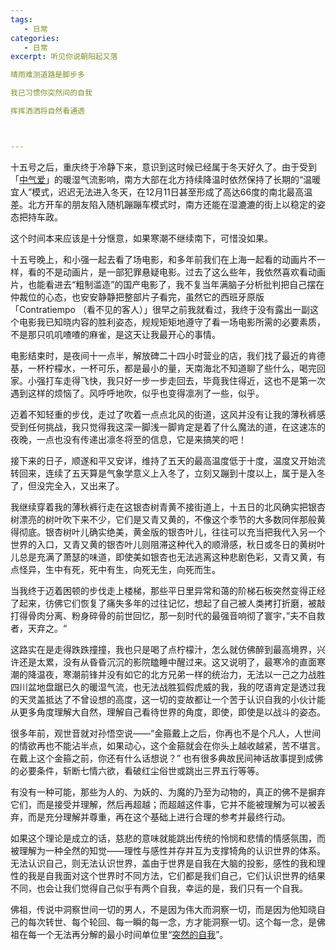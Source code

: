 ```yaml
---
tags:
   - 日常
categories:
   - 日常
excerpt: 听见你说朝阳起又落  

晴雨难测道路是脚步多  

我已习惯你突然间的自我  

挥挥洒洒将自然看通透  



---
```




十五号之后，重庆终于冷静下来，意识到这时候已经属于冬天好久了。由于受到「[中气爱](https://space.bilibili.com/547072854?spm_id_from=333.337.0.0)」的暖湿气流影响，南方大部在北方持续降温时依然保持了长期的“温暖宜人”模式，迟迟无法进入冬天，在12月11日甚至形成了高达66度的南北最高温差。北方开车的朋友陷入随机蹦蹦车模式时，南方还能在湿漉漉的街上以稳定的姿态把持车政。



这个时间本来应该是十分惬意，如果寒潮不继续南下，可惜没如果。



十五号晚上，和小强一起去看了场电影，和多年前我们在上海一起看的动画片不一样，看的不是动画片，是一部犯罪悬疑电影。过去了这么些年，我依然喜欢看动画片，也能看进去“粗制滥造”的国产电影了，我不复当年满脑子分析批判把自己摆在仲裁位的心态，也安安静静把整部片子看完，虽然它的西班牙原版「Contratiempo （看不见的客人）」很早之前我就看过，我终于没有露出一副这个电影我已知晓内容的胜利姿态，规规矩矩地遵守了看一场电影所需的必要素质，不是那只叽叽喳喳的麻雀，是这天让我最开心的事情。



电影结束时，是夜间十一点半，解放碑二十四小时营业的店，我们找了最近的肯德基，一杯柠檬水，一杯可乐，都是最小的量，天南海北不知道聊了些什么，喝完回家。小强打车走得飞快，我只好一步一步走回去，毕竟我住得近，这也不是第一次遇到这样的烦恼了。风呼呼地吹，似乎也变得凛冽了一些，似乎。



迈着不知轻重的步伐，走过了吹着一点点北风的街道，这风并没有让我的薄秋裤感受到任何挑战，我只觉得我这深一脚浅一脚肯定是着了什么魔法的道，在这速冻的夜晚，一点也没有传递出凛冬将至的信息，它是来搞笑的吧！



接下来的日子，顺遂和平又安详，维持了五天的最高温度低于十度，温度又开始流转回来，连续了五天算是气象学意义上入冬了，立刻又蹦到十度以上，属于是入冬了，但没完全入，又出来了。



我继续穿着我的薄秋裤行走在这银杏树青黄不接街道上，十五日的北风确实把银杏树漂亮的树叶吹下来不少，它们是又青又黄的，不像这个季节的大多数同伴那般黄得彻底。银杏树叶儿确实绝美，黄金版的银杏叶儿，往往可以充当把我代入另一个世界的入口，又青又黄的银杏叶儿则阻滞这种代入的顺滑感，秋日或冬日的黄树叶儿总是充满了萧瑟的味道，即使美如银杏也无法逃离这种悲剧色彩，又青又黄，有点怪异，生中有死，死中有生，向死无生，向死而生。



当我终于迈着困顿的步伐走上楼梯，那些平日里异常和蔼的阶梯石板突然变得正经了起来，彷佛它们恢复了痛失多年的过往记忆，想起了自己被人类拷打折磨，被敲打得骨肉分离、粉身碎骨的前世回忆，那一刻时代的最强音响彻了寰宇，”夫不自救者，天弃之。“



这路实在是走得跌跌撞撞，我也只是喝了点柠檬汁，怎么就仿佛醉到最高境界，兴许还是太累，没有从昏昏沉沉的影院瞌睡中醒过来。这又说明了，最寒冷的直面寒潮的降温夜，寒潮前锋并没有如它的北方兄弟一样的统治力，无法以一己之力战胜四川盆地盘踞已久的暖湿气流，也无法战胜狐假虎威的我，我的呓语肯定是透过我的天灵盖抵达了不曾设想的高度，这一切的变故都让一个苦于认识自我的小伙计能从更多角度理解大自然，理解自己看待世界的角度，即使，即使是以战斗的姿态。



很多年前，观世音就对孙悟空说——“金箍戴上之后，你再也不是个凡人，人世间的情欲再也不能沾半点，如果动心，这个金箍就会在你头上越收越紧，苦不堪言。在戴上这个金箍之前，你还有什么话想说？” 也有很多典故民间神话故事提到成佛的必要条件，斩断七情六欲，看破红尘俗世或跳出三界五行等等。



有没有一种可能，那些为人的、为妖的、为魔的乃至为动物的，真正的佛不是摒弃它们，而是接受并理解，然后再超越；而超越这件事，它并不能被理解为可以被丢弃，而是充分理解并尊重，再在这个基础上进行合理的参考并最终行动。



如果这个理论是成立的话，慈悲的意味就能跳出传统的怜悯和悲情的情感氛围，而被理解为一种全然的知觉——理性与感性并存并互为支撑犄角的认识世界的体系。无法认识自己，则无法认识世界，盖由于世界是自我在大脑的投影，感性的我和理性的我是自我面对这个世界时不同方法，它们都是我们自己，它们认识世界的结果不同，也会让我们觉得自己似乎有两个自我，幸运的是，我们只有一个自我。



佛祖，传说中洞察世间一切的男人，不是因为伟大而洞察一切，而是因为他知晓自己的每次转世、每个轮回、每一瞬的每一念，方才能洞察一切。这个每一念，是佛祖在每一个无法再分解的最小时间单位里“[突然的自我](https://y.qq.com/n/ryqq/songDetail/000OPzBE0alffR)”。



